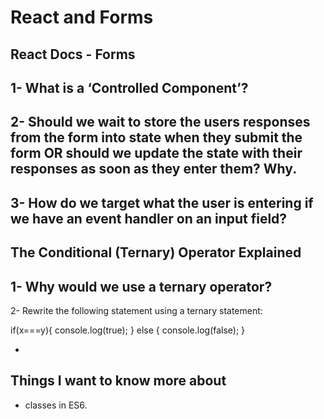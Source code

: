 # React and Forms




## React Docs - Forms




1- What is a ‘Controlled Component’?
- 

2- Should we wait to store the users responses from the form into state when they submit the form OR should we update the state with their responses as soon as they enter them? Why.
- 

3- How do we target what the user is entering if we have an event handler on an input field?
- 

## The Conditional (Ternary) Operator Explained

1- Why would we use a ternary operator?
- 

2- Rewrite the following statement using a ternary statement:

  if(x===y){
 console.log(true);
  } else {
 console.log(false);
  }

- 




## Things I want to know more about


- classes in ES6.
